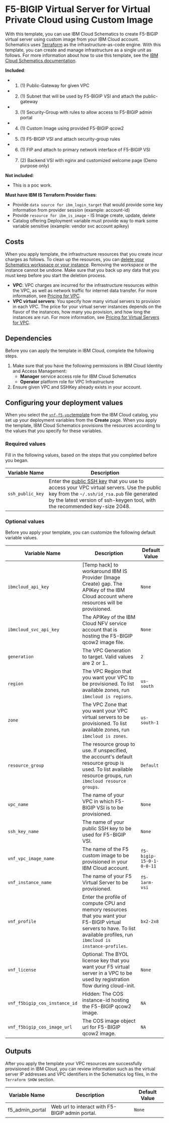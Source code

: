 # F5-BIGIP Virtual Server for Virtual Private Cloud using Custom Image

With this template, you can use IBM Cloud Schematics to create F5-BIGIP virtual server using custom image from your IBM Cloud account. Schematics uses [Terraform](https://www.terraform.io/) as the infrastructure-as-code engine. With this template, you can create and manage infrastructure as a single unit as follows. For more information about how to use this template, see the [IBM Cloud Schematics documentation](https://cloud.ibm.com/docs/schematics).

**Included**:
* 1. (1) Public-Gateway for given VPC
* 2. (1) Subnet that will be used by F5-BIGIP VSI and attach the public-gateway
* 3. (1) Security-Group with rules to allow access to F5-BIGIP admin portal
* 4. (1) Custom Image using provided F5-BIGIP qcow2
* 5. (1) F5-BIGIP VSI and attach security-group rules
* 6. (1) FIP and attach to primary network interface of F5-BIGIP VSI
* 7. (2) Backend VSI with nginx and customized welcome page (Demo purpose only)

**Not included**:
* This is a poc work.

**Must have IBM IS Terraform Provider fixes**:
* Provide `data source for ibm_login_target` that would provide some key information from provider session (example: account-id)
* Provide `resource for ibm_is_image` - IS Image create, update, delete
* Catalog offering Deployment variable must provide way to mark some variable sensitive (example: vendor svc account apikey)

## Costs

When you apply template, the infrastructure resources that you create incur charges as follows. To clean up the resources, you can [delete your Schematics workspace or your instance](https://cloud.ibm.com/docs/schematics?topic=schematics-manage-lifecycle#destroy-resources). Removing the workspace or the instance cannot be undone. Make sure that you back up any data that you must keep before you start the deletion process.

* **VPC**: VPC charges are incurred for the infrastructure resources within the VPC, as well as network traffic for internet data transfer. For more information, see [Pricing for VPC](https://cloud.ibm.com/docs/vpc-on-classic?topic=vpc-on-classic-pricing-for-vpc).
* **VPC virtual servers**: You specify how many virtual servers to provision in each VPC. The price for your virtual server instances depends on the flavor of the instances, how many you provision, and how long the instances are run. For more information, see [Pricing for Virtual Servers for VPC](https://cloud.ibm.com/docs/infrastructure/vpc-on-classic?topic=vpc-on-classic-pricing-for-vpc#pricing-for-virtual-servers-for-vpc).

## Dependencies

Before you can apply the template in IBM Cloud, complete the following steps.

1.  Make sure that you have the following permissions in IBM Cloud Identity and Access Management:
    * **Manager** service access role for IBM Cloud Schematics
    * **Operator** platform role for VPC Infrastructure
2.  Ensure given VPC and SSHKey already exists in your account.

## Configuring your deployment values

When you select the [`vnf-f5-vpc`template](https://cloud.ibm.com/catalog/content/vnf-f5-vpc) from the IBM Cloud catalog, you set up your deployment variables from the **Create** page. When you apply the template, IBM Cloud Schematics provisions the resources according to the values that you specify for these variables.

### Required values
Fill in the following values, based on the steps that you completed before you began.

|Variable Name|Description|
|-------------|-----------|
|`ssh_public_key`|Enter the [public SSH key](https://cloud.ibm.com/docs/vpc-on-classic-vsi?topic=vpc-on-classic-vsi-ssh-keys) that you use to access your VPC virtual servers. Use the public key from the `~/.ssh/id_rsa.pub` file generated by the latest version of ssh-keygen tool, with the recommended key-size 2048.|

### Optional values
Before you apply your template, you can customize the following default variable values.

|Variable Name|Description|Default Value|
|-------------|-----------|-------------|
|`ibmcloud_api_key`|[Temp hack] to workaround IBM IS Provider (Image Create) gap. The APIKey of the IBM Cloud account where resources will be provisioned.|`None`|
|`ibmcloud_svc_api_key`|The APIKey of the IBM Cloud NFV service account that is hosting the F5-BIGIP qcow2 image file.|`None`|
|`generation`|The VPC Generation to target. Valid values are 2 or 1..|`2`|
|`region`|The VPC Region that you want your VPC to be provisioned. To list available zones, run `ibmcloud is regions`.|`us-south`|
|`zone`|The VPC Zone that you want your VPC virtual servers to be provisioned. To list available zones, run `ibmcloud is zones`.|`us-south-1`|
|`resource_group`|The resource group to use. If unspecified, the account's default resource group is used. To list available resource groups, run `ibmcloud resource groups`.|`Default`|
|`vpc_name`|The name of your VPC in which F5-BIGIP VSI is to be provisioned.|`None`|
|`ssh_key_name`|The name of your public SSH key to be used for F5-BIGIP VSI.|`None`|
|`vnf_vpc_image_name`|The name of the F5 custom image to be provisioned in your IBM Cloud account.|`f5-bigip-15-0-1-0-0-11`|
|`vnf_instance_name`|The name of your F5 Virtual Server to be provisioned.|`f5-1arm-vsi`|
|`vnf_profile`|Enter the profile of compute CPU and memory resources that you want your F5-BIGIP virtual servers to have. To list available profiles, run `ibmcloud is instance-profiles`.|`bx2-2x8`|
|`vnf_license`|Optional: The BYOL license key that you want your F5 virtual server in a VPC to be used by registration flow during cloud-init.|`None`|
|`vnf_f5bigip_cos_instance_id`|Hidden: The COS instance-id hosting the F5-BIGIP qcow2 image.|`NA`|
|`vnf_f5bigip_cos_image_url`|The COS image object url for F5-BIGIP qcow2 image.|`NA`|

## Outputs
After you apply the template your VPC resources are successfully provisioned in IBM Cloud, you can review information such as the virtual server IP addresses and VPC identifiers in the Schematics log files, in the `Terraform SHOW` section.

|Variable Name|Description|Default Value|
|-------------|-----------|-------------|
|f5_admin_portal|Web url to interact with F5-BIGIP admin portal.|`None`|
